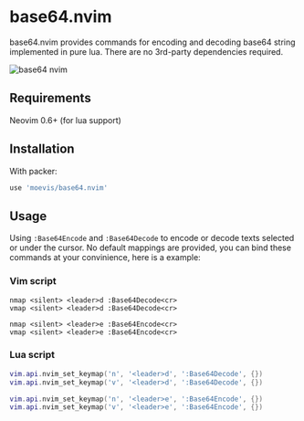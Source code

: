 # base64.nvim

base64.nvim provides commands for encoding and decoding base64 string implemented in pure lua. There are no 3rd-party dependencies required.

![base64 nvim](https://user-images.githubusercontent.com/3747445/165766733-90970b88-bdb5-4e32-862a-b623fb09bbde.gif)

## Requirements

Neovim 0.6+ (for lua support)

## Installation

With packer:

```lua
use 'moevis/base64.nvim'
```

## Usage

Using `:Base64Encode` and `:Base64Decode` to encode or decode texts selected or under the cursor. No default mappings are provided, you can bind these commands at your convinience, here is a example:

### Vim script

```vim
nmap <silent> <leader>d :Base64Decode<cr>
vmap <silent> <leader>d :Base64Decode<cr>

nmap <silent> <leader>e :Base64Encode<cr>
vmap <silent> <leader>e :Base64Encode<cr>
```

### Lua script

```lua
vim.api.nvim_set_keymap('n', '<leader>d', ':Base64Decode', {})
vim.api.nvim_set_keymap('v', '<leader>d', ':Base64Decode', {})

vim.api.nvim_set_keymap('n', '<leader>e', ':Base64Encode', {})
vim.api.nvim_set_keymap('v', '<leader>e', ':Base64Encode', {})
```
